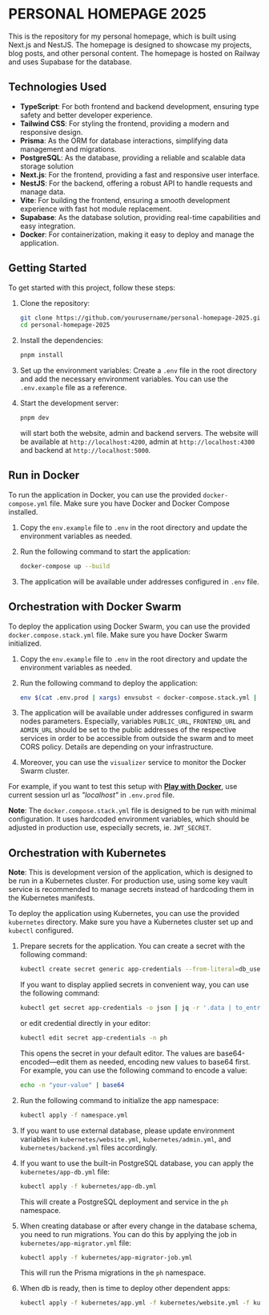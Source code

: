 # PERSONAL HOMEPAGE 2025

This is the repository for my personal homepage, which is built using Next.js and NestJS.
The homepage is designed to showcase my projects, blog posts, and other personal content.
The homepage is hosted on Railway and uses Supabase for the database.

## Technologies Used

- **TypeScript**: For both frontend and backend development, ensuring type safety and better developer experience.
- **Tailwind CSS**: For styling the frontend, providing a modern and responsive design.
- **Prisma**: As the ORM for database interactions, simplifying data management and migrations.
- **PostgreSQL**: As the database, providing a reliable and scalable data storage solution
- **Next.js**: For the frontend, providing a fast and responsive user interface.
- **NestJS**: For the backend, offering a robust API to handle requests and manage data.
- **Vite**: For building the frontend, ensuring a smooth development experience with fast hot module replacement.
- **Supabase**: As the database solution, providing real-time capabilities and easy integration.
- **Docker**: For containerization, making it easy to deploy and manage the application.

## Getting Started

To get started with this project, follow these steps:

1. Clone the repository:

   ```bash
   git clone https://github.com/yourusername/personal-homepage-2025.git
   cd personal-homepage-2025
   ```

2. Install the dependencies:

   ```bash
   pnpm install
   ```

3. Set up the environment variables:
   Create a `.env` file in the root directory and add the necessary environment variables. You can use the `.env.example` file as a reference.

4. Start the development server:
   ```bash
   pnpm dev
   ```
   will start both the website, admin and backend servers. The website will be available at `http://localhost:4200`, admin at `http://localhost:4300` and backend at `http://localhost:5000`.

## Run in Docker

To run the application in Docker, you can use the provided `docker-compose.yml` file. Make sure you have Docker and Docker Compose installed.

1. Copy the `env.example` file to `.env` in the root directory and update the environment variables as needed.

2. Run the following command to start the application:

   ```bash
   docker-compose up --build
   ```

3. The application will be available under addresses configured in `.env` file.

## Orchestration with Docker Swarm

To deploy the application using Docker Swarm, you can use the provided `docker.compose.stack.yml` file. Make sure you have Docker Swarm initialized.

1. Copy the `env.example` file to `.env` in the root directory and update the environment variables as needed.

2. Run the following command to deploy the application:

   ```bash
   env $(cat .env.prod | xargs) envsubst < docker-compose.stack.yml | docker stack deploy -c - --detach=true ph

   ```

3. The application will be available under addresses configured in swarm nodes parameters. Especially, variables `PUBLIC_URL`, `FRONTEND_URL` and `ADMIN_URL` should be set to the public addresses of the respective services in order to be accessible from outside the swarm and to meet CORS policy. Details are depending on your infrastructure.

4. Moreover, you can use the `visualizer` service to monitor the Docker Swarm cluster.

For example, if you want to test this setup with **[Play with Docker](https://labs.play-with-docker.com/)**, use current session url as _"localhost"_ in `.env.prod` file.

**Note**: The `docker.compose.stack.yml` file is designed to be run with minimal configuration. It uses hardcoded environment variables, which should be adjusted in production use, especially secrets, ie. `JWT_SECRET`.

## Orchestration with Kubernetes

**Note**: This is development version of the application, which is designed to be run in a Kubernetes cluster. For production use, using some key vault service is recommended to manage secrets instead of hardcoding them in the Kubernetes manifests.

To deploy the application using Kubernetes, you can use the provided `kubernetes` directory. Make sure you have a Kubernetes cluster set up and `kubectl` configured.

1. Prepare secrets for the application. You can create a secret with the following command:

   ```bash
   kubectl create secret generic app-credentials --from-literal=db_username=[your-postgres-username] --from-literal=db_password=[your-postgres-password] --from-literal=db_url=postgresql://[your-postgres-username]:[your-postgres-password]@app-db.ph.svc.cluster.local:5432/postgres?schema=public -n ph
   ```

   If you want to display applied secrets in convenient way, you can use the following command:

   ```bash
   kubectl get secret app-credentials -o json | jq -r '.data | to_entries[] | "\(.key): \(.value | @base64d)"'
   ```

   or edit credential directly in your editor:

   ```bash
   kubectl edit secret app-credentials -n ph
   ```

   This opens the secret in your default editor. The values are base64-encoded—edit them as needed, encoding new values to base64 first. For example, you can use the following command to encode a value:

   ```bash
   echo -n "your-value" | base64
   ```

2. Run the following command to initialize the app namespace:

   ```bash
   kubectl apply -f namespace.yml
   ```

3. If you want to use external database, please update environment variables in `kubernetes/website.yml`, `kubernetes/admin.yml`, and `kubernetes/backend.yml` files accordingly.

4. If you want to use the built-in PostgreSQL database, you can apply the `kubernetes/app-db.yml` file:

   ```bash
   kubectl apply -f kubernetes/app-db.yml
   ```

   This will create a PostgreSQL deployment and service in the `ph` namespace.

5. When creating database or after every change in the database schema, you need to run migrations. You can do this by applying the job in `kubernetes/app-migrator.yml` file:

   ```bash
   kubectl apply -f kubernetes/app-migrator-job.yml
   ```

   This will run the Prisma migrations in the `ph` namespace.

6. When db is ready, then is time to deploy other dependent apps:

   ```bash
   kubectl apply -f kubernetes/app.yml -f kubernetes/website.yml -f kubernetes/admin.yml
   ```
